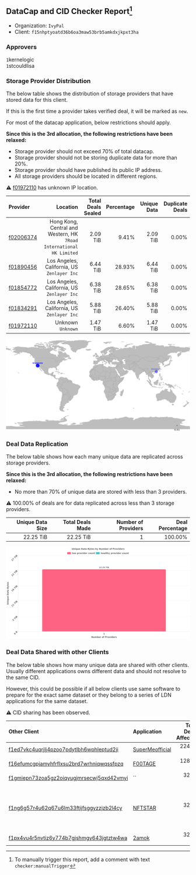 ## DataCap and CID Checker Report[^1]
 - Organization: `IvyPal`
 - Client: `f15nhptyoatd36b6oa3maw53brb5amkdxjkpxt3ha`
### Approvers
`1`kernelogic<br/>`1`stcouldlisa

### Storage Provider Distribution
The below table shows the distribution of storage providers that have stored data for this client.

If this is the first time a provider takes verified deal, it will be marked as `new`.

For most of the datacap application, below restrictions should apply.

**Since this is the 3rd allocation, the following restrictions have been relaxed:**
 - Storage provider should not exceed 70% of total datacap.
 - Storage provider should not be storing duplicate data for more than 20%.
 - Storage provider should have published its public IP address.
 - All storage providers should be located in different regions.

⚠️ [f01972110](https://filfox.info/en/address/f01972110) has unknown IP location.

| Provider                                              |                                                                Location | Total Deals Sealed | Percentage | Unique Data | Duplicate Deals |
| :---------------------------------------------------- | ----------------------------------------------------------------------: | -----------------: | ---------: | ----------: | --------------: |
| [f02006374](https://filfox.info/en/address/f02006374) | Hong Kong, Central and Western, HK<br/>`7Road International HK Limited` |           2.09 TiB |      9.41% |    2.09 TiB |           0.00% |
| [f01890456](https://filfox.info/en/address/f01890456) |                          Los Angeles, California, US<br/>`Zenlayer Inc` |           6.44 TiB |     28.93% |    6.44 TiB |           0.00% |
| [f01854772](https://filfox.info/en/address/f01854772) |                          Los Angeles, California, US<br/>`Zenlayer Inc` |           6.38 TiB |     28.65% |    6.38 TiB |           0.00% |
| [f01834291](https://filfox.info/en/address/f01834291) |                          Los Angeles, California, US<br/>`Zenlayer Inc` |           5.88 TiB |     26.40% |    5.88 TiB |           0.00% |
| [f01972110](https://filfox.info/en/address/f01972110) |                                                   Unknown<br/>`Unknown` |           1.47 TiB |      6.60% |    1.47 TiB |           0.00% |

![Provider Distribution](https://raw.githubusercontent.com/data-preservation-programs/filplus-checker-assets/main/filecoin-project/filecoin-plus-large-datasets/issues/1084/1673582682344.png)
### Deal Data Replication
The below table shows how each many unique data are replicated across storage providers.

**Since this is the 3rd allocation, the following restrictions have been relaxed:**
- No more than 70% of unique data are stored with less than 3 providers.

⚠️ 100.00% of deals are for data replicated across less than 3 storage providers.

| Unique Data Size | Total Deals Made | Number of Providers | Deal Percentage |
| ---------------: | ---------------: | ------------------: | --------------: |
|        22.25 TiB |        22.25 TiB |                   1 |         100.00% |

![Replication Distribution](https://raw.githubusercontent.com/data-preservation-programs/filplus-checker-assets/main/filecoin-project/filecoin-plus-large-datasets/issues/1084/1673582683089.png)
### Deal Data Shared with other Clients
The below table shows how many unique data are shared with other clients.
Usually different applications owns different data and should not resolve to the same CID.

However, this could be possible if all below clients use same software to prepare for the exact same dataset or they belong to a series of LDN applications for the same dataset.

⚠️ CID sharing has been observed.

| Other Client                                                                                                          | Application                                                                                     | Total Deals Affected | Unique CIDs | Approvers                                                                                                |
| :-------------------------------------------------------------------------------------------------------------------- | :---------------------------------------------------------------------------------------------- | -------------------: | ----------: | :------------------------------------------------------------------------------------------------------- |
| [f1ed7vkc4uqrjlj4pzoo7pdytlbh6wphleptud2ji](https://filfox.info/en/address/f1ed7vkc4uqrjlj4pzoo7pdytlbh6wphleptud2ji) | [SuperMeofficial](https://github.com/filecoin-project/filecoin-plus-large-datasets/issues/1314) |           224.00 GiB |           7 | `1`Defil2022<br/>`1`psh0691                                                                              |
| [f16efumcgpjamyhfrflxsu2brd7wrhniqwqssfpzq](https://filfox.info/en/address/f16efumcgpjamyhfrflxsu2brd7wrhniqwqssfpzq) | [F00TAGE ](https://github.com/filecoin-project/filecoin-plus-large-datasets/issues/1089)        |           128.00 GiB |           4 | `1`kernelogic<br/>`1`xingjitansuo                                                                        |
| [f1gmiepn73zoa5gz2oiqyugjmrsecwj5qxd42vmyi](https://filfox.info/en/address/f1gmiepn73zoa5gz2oiqyugjmrsecwj5qxd42vmyi) | ``                                                                                              |            32.00 GiB |           1 | Unknown                                                                                                  |
| [f1ng6g57r4u62q67u6lm33ftijfsggyzzjzb2l4cy](https://filfox.info/en/address/f1ng6g57r4u62q67u6lm33ftijfsggyzzjzb2l4cy) | [NFTSTAR](https://github.com/filecoin-project/filecoin-plus-large-datasets/issues/960)          |            32.00 GiB |           1 | `1`1ane-1<br/>`1`Defil2022<br/>`2`newwebgroup<br/>`1`psh0691<br/>`1`stcouldlisa<br/>`2`Tom-OriginStorage |
| [f1px4vu4r5nvtiz6y774b7gjshmgy643jgtztw4wa](https://filfox.info/en/address/f1px4vu4r5nvtiz6y774b7gjshmgy643jgtztw4wa) | [2amok](https://github.com/filecoin-project/filecoin-plus-large-datasets/issues/1173)           |            32.00 GiB |           1 | `1`stcouldlisa<br/>`1`xingjitansuo                                                                       |

[^1]: To manually trigger this report, add a comment with text `checker:manualTrigger`
